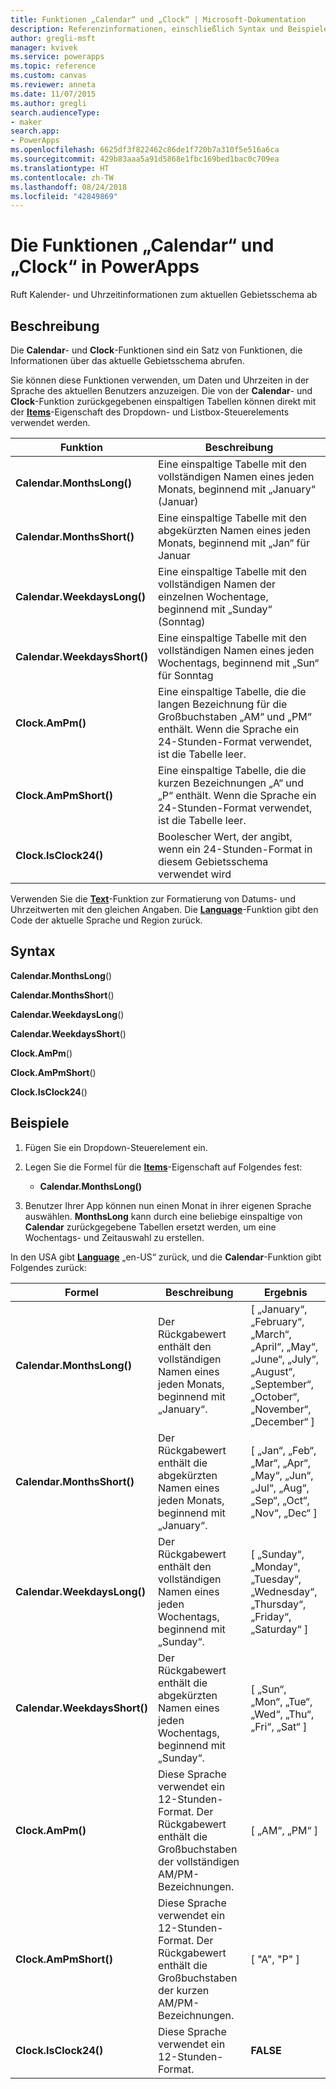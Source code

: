```yaml
---
title: Funktionen „Calendar“ und „Clock“ | Microsoft-Dokumentation
description: Referenzinformationen, einschließlich Syntax und Beispielen, für die Funktionen „Calendar“ und „Clock“ in PowerApps
author: gregli-msft
manager: kvivek
ms.service: powerapps
ms.topic: reference
ms.custom: canvas
ms.reviewer: anneta
ms.date: 11/07/2015
ms.author: gregli
search.audienceType:
- maker
search.app:
- PowerApps
ms.openlocfilehash: 6625df3f822462c86de1f720b7a310f5e516a6ca
ms.sourcegitcommit: 429b83aaa5a91d5868e1fbc169bed1bac0c709ea
ms.translationtype: HT
ms.contentlocale: zh-TW
ms.lasthandoff: 08/24/2018
ms.locfileid: "42849869"
---
```

# <a name="calendar-and-clock-functions-in-powerapps"></a>Die Funktionen „Calendar“ und „Clock“ in PowerApps
Ruft Kalender- und Uhrzeitinformationen zum aktuellen Gebietsschema ab

## <a name="description"></a>Beschreibung
Die **Calendar**- und **Clock**-Funktionen sind ein Satz von Funktionen, die Informationen über das aktuelle Gebietsschema abrufen.

Sie können diese Funktionen verwenden, um Daten und Uhrzeiten in der Sprache des aktuellen Benutzers anzuzeigen.  Die von der **Calendar**- und **Clock**-Funktion zurückgegebenen einspaltigen Tabellen können direkt mit der **[Items](../controls/properties-core.md)**-Eigenschaft des Dropdown- und Listbox-Steuerelements verwendet werden.

| Funktion | Beschreibung |
| --- | --- |
| **Calendar.MonthsLong()** |Eine einspaltige Tabelle mit den vollständigen Namen eines jeden Monats, beginnend mit „January“ (Januar) |
| **Calendar.MonthsShort()** |Eine einspaltige Tabelle mit den abgekürzten Namen eines jeden Monats, beginnend mit „Jan“ für Januar |
| **Calendar.WeekdaysLong()** |Eine einspaltige Tabelle mit den vollständigen Namen der einzelnen Wochentage, beginnend mit „Sunday“ (Sonntag) |
| **Calendar.WeekdaysShort()** |Eine einspaltige Tabelle mit den vollständigen Namen eines jeden Wochentags, beginnend mit „Sun“ für Sonntag |
| **Clock.AmPm()** |Eine einspaltige Tabelle, die die langen Bezeichnung für die Großbuchstaben „AM“ und „PM“ enthält.  Wenn die Sprache ein 24-Stunden-Format verwendet, ist die Tabelle leer. |
| **Clock.AmPmShort()** |Eine einspaltige Tabelle, die die kurzen Bezeichnungen „A“ und „P“ enthält.  Wenn die Sprache ein 24-Stunden-Format verwendet, ist die Tabelle leer. |
| **Clock.IsClock24()** |Boolescher Wert, der angibt, wenn ein 24-Stunden-Format in diesem Gebietsschema verwendet wird |

Verwenden Sie die **[Text](function-text.md)**-Funktion zur Formatierung von Datums- und Uhrzeitwerten mit den gleichen Angaben.  Die **[Language](function-language.md)**-Funktion gibt den Code der aktuelle Sprache und Region zurück.

## <a name="syntax"></a>Syntax
**Calendar.MonthsLong**()

**Calendar.MonthsShort**()

**Calendar.WeekdaysLong**()

**Calendar.WeekdaysShort**()

**Clock.AmPm**()

**Clock.AmPmShort**()

**Clock.IsClock24**()

## <a name="examples"></a>Beispiele
1. Fügen Sie ein Dropdown-Steuerelement ein.
2. Legen Sie die Formel für die **[Items](../controls/properties-core.md)**-Eigenschaft auf Folgendes fest:
   
   * **Calendar.MonthsLong()**
3. Benutzer Ihrer App können nun einen Monat in ihrer eigenen Sprache auswählen.  **MonthsLong** kann durch eine beliebige einspaltige von **Calendar** zurückgegebene Tabellen ersetzt werden, um eine Wochentags- und Zeitauswahl zu erstellen.

In den USA gibt **[Language](function-language.md)** „en-US“ zurück, und die **Calendar**-Funktion gibt Folgendes zurück:

| Formel | Beschreibung | Ergebnis |
| --- | --- | --- |
| **Calendar.MonthsLong()** |Der Rückgabewert enthält den vollständigen Namen eines jeden Monats, beginnend mit „January“. |[ „January“, „February“, „March“, „April“, „May“, „June“, „July“, „August“, „September“, „October“, „November“, „December“ ] |
| **Calendar.MonthsShort()** |Der Rückgabewert enthält die abgekürzten Namen eines jeden Monats, beginnend mit „January“. |[ „Jan“, „Feb“, „Mar“, „Apr“, „May“, „Jun“, „Jul“, „Aug“, „Sep“, „Oct“, „Nov“, „Dec“ ] |
| **Calendar.WeekdaysLong()** |Der Rückgabewert enthält den vollständigen Namen eines jeden Wochentags, beginnend mit „Sunday“. |[ „Sunday“, „Monday“, „Tuesday“, „Wednesday“, „Thursday“, „Friday“, „Saturday“ ] |
| **Calendar.WeekdaysShort()** |Der Rückgabewert enthält die abgekürzten Namen eines jeden Wochentags, beginnend mit „Sunday“. |[ „Sun“, „Mon“, „Tue“, „Wed“, „Thu“, „Fri“, „Sat“ ] |
| **Clock.AmPm()** |Diese Sprache verwendet ein 12-Stunden-Format.  Der Rückgabewert enthält die Großbuchstaben der vollständigen AM/PM-Bezeichnungen. |[ „AM“, „PM“ ] |
| **Clock.AmPmShort()** |Diese Sprache verwendet ein 12-Stunden-Format.  Der Rückgabewert enthält die Großbuchstaben der kurzen AM/PM-Bezeichnungen. |[ "A", "P" ] |
| **Clock.IsClock24()** |Diese Sprache verwendet ein 12-Stunden-Format. |**FALSE** |

